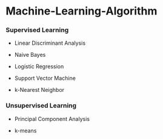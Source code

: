 # Machine-Learning-Algorithm

### Supervised Learning

* Linear Discriminant Analysis

* Naive Bayes

* Logistic Regression

* Support Vector Machine

* k-Nearest Neighbor

### Unsupervised Learning

* Principal Component Analysis

* k-means